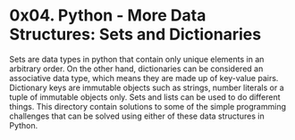 # 0x04. Python - More Data Structures: Sets and Dictionaries

Sets are data types in python that contain only unique elements in an arbitrary order.
On the other hand, dictionaries can be considered an associative data type, which means
they are made up of key-value pairs.
Dictionary keys are immutable objects such as strings, number literals or a tuple of
immutable objects only.
Sets and lists can be used to do different things. This directory contain solutions to
some of the simple programming challenges that can be solved using either of these data
structures in Python. 